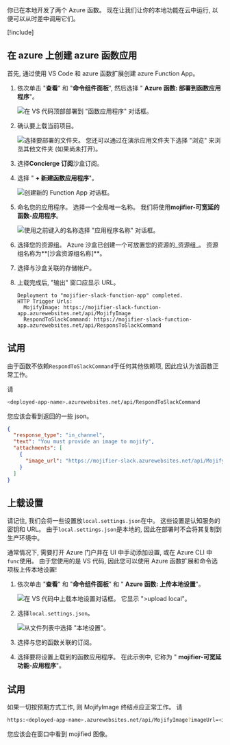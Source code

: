 你已在本地开发了两个 Azure 函数。 现在让我们让你的本地功能在云中运行, 以便可以从时差中调用它们。

[!include[](../../../includes/azure-sandbox-activate.md)]

## <a name="create-an-azure-function-app-on-azure"></a>在 azure 上创建 azure 函数应用

首先, 通过使用 VS Code 和 azure 函数扩展创建 azure Function App。

1. 依次单击 "**查看**" 和 "**命令组件面板**", 然后选择 " **Azure 函数: 部署到函数应用程序**"。

   ![在 VS 代码顶部部署到 "函数应用程序" 对话框。](../media/7.deploy-to-function-app.png)

2. 确认要上载当前项目。

   ![选择要部署的文件夹。 您还可以通过在演示应用文件夹下选择 "浏览" 来浏览其他文件夹 (如果尚未打开)。](../media/7.select-folder-to-deploy.png)

3. 选择**Concierge 订阅**沙盒订阅。

4. 选择 " **+ 新建函数应用程序**"。

   ![创建新的 Function App 对话框。](../media/7.create-new-function-app.png)

5. 命名您的应用程序。 选择一个全局唯一名称。 我们将使用**mojifier-可宽延的函数-应用程序**。

   ![使用之前键入的名称选择 "应用程序名称" 对话框。](../media/7.choose-app-name.png)

6. 选择您的资源组。 Azure 沙盒已创建一个可放置您的资源的_资源组_。 资源组名称为**<rgn>[沙盒资源组名称]</rgn>**。

7. 选择与沙盒关联的存储帐户。

8. 上载完成后, "输出" 窗口应显示 URL。

    ```output
    Deployment to "mojifier-slack-function-app" completed.
    HTTP Trigger Urls:
      MojifyImage: https://mojifier-slack-function-app.azurewebsites.net/api/MojifyImage
      RespondToSlackCommand: https://mojifier-slack-function-app.azurewebsites.net/api/ResponsToSlackCommand
    ```

## <a name="try-it-out"></a>试用

由于函数不依赖`RespondToSlackCommand`于任何其他依赖项, 因此应认为该函数正常工作。

请

```bash
<deployed-app-name>.azurewebsites.net/api/RespondToSlackCommand
```

您应该会看到返回的一些 json。

```json
{
  "response_type": "in_channel",
  "text": "You must provide an image to mojify",
  "attachments": [
    {
      "image_url": "https://mojifier-slack.azurewebsites.net/api/MojifyImage?imageUrl=undefined"
    }
  ]
}
```

## <a name="upload-settings"></a>上载设置

请记住, 我们会将一些设置放`local.settings.json`在中。 这些设置是认知服务的密钥和 URL。 由于`local.settings.json`是本地的, 因此在部署时不会将其复制到生产环境中。

通常情况下, 需要打开 Azure 门户并在 UI 中手动添加设置, 或在 Azure CLI 中`func`使用。 由于您使用的是 VS 代码, 因此您可以使用 Azure 函数扩展和命令选项板上传本地设置!

1. 依次单击 "**查看**" 和 "**命令组件面板**" 和 " **Azure 函数: 上传本地设置**"。

    ![在 VS 代码中上载本地设置对话框。 它显示 ">upload local"。](../media/7.upload-local-settings.png)

2. 选择`local.settings.json`。

    ![从文件列表中选择 "本地设置"。](../media/7.choose-localsettings.png)

3. 选择与您的函数关联的订阅。

4. 选择要将设置上载到的函数应用程序。 在此示例中, 它称为 " **mojifier-可宽延功能-应用程序**"。

## <a name="try-it-out"></a>试用

如果一切按预期方式工作, 则 MojifyImage 终结点应正常工作。 请

```bash
https:<deployed-app-name>.azurewebsites.net/api/MojifyImage?imageUrl=<image-url>
```

您应该会在窗口中看到 mojified 图像。
